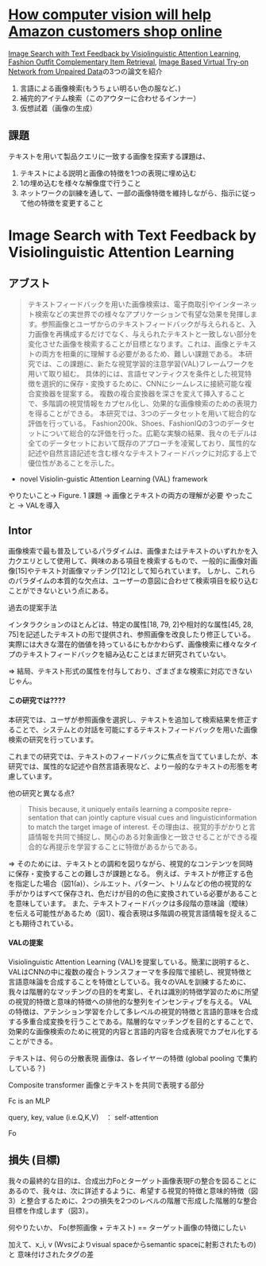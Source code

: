 # [How computer vision will help Amazon customers shop online](https://www.amazon.science/blog/how-computer-vision-will-help-amazon-customers-shop-online?utm_campaign=piqcy&utm_medium=email&utm_source=Revue%20newsletter)


[Image Search with Text Feedback by Visiolinguistic Attention Learning](https://assets.amazon.science/01/7b/af090cd94d609a6d9d5a75764e1d/scipub-1303.pdf), [Fashion Outfit Complementary Item Retrieval](https://assets.amazon.science/72/77/286db9ed405b859ba6cf161fec31/scipub-1282.pdf), [Image Based Virtual Try-on Network from Unpaired Data](https://assets.amazon.science/1a/2b/7a4dd8264ce19a959559da799aff/scipub-1281.pdf)の3つの論文を紹介

1. 言語による画像検索(もうちょい明るい色の服など、)
2. 補完的アイテム検索（このアウターに合わせるインナー）
3. 仮想試着（画像の生成）

## 課題

テキストを用いて製品クエリに一致する画像を探索する課題は、
1. テキストによる説明と画像の特徴を1つの表現に埋め込む
2. 1の埋め込むを様々な解像度で行うこと
3. ネットワークの訓練を通して、一部の画像特徴を維持しながら、指示に従って他の特徴を変更すること

# Image Search with Text Feedback by Visiolinguistic Attention Learning

## アブスト

>テキストフィードバックを用いた画像検索は、電子商取引やインターネット検索などの実世界での様々なアプリケーションで有望な効果を発揮します。参照画像とユーザからのテキストフィードバックが与えられると、入力画像を再構成するだけでなく、与えられたテキストと一致しない部分を変化させた画像を検索することが目標となります。これは、画像とテキストの両方を相乗的に理解する必要があるため、難しい課題である。 本研究では、この課題に、新たな視覚学習的注意学習(VAL)フレームワークを用いて取り組む。 具体的には、言語セマンティクスを条件とした視覚特徴を選択的に保存・変換するために、CNNにシームレスに接続可能な複合変換器を提案する。 複数の複合変換器を深さを変えて挿入することで、多階調の視覚情報をカプセル化し、効果的な画像検索のための表現力を得ることができる。 本研究では、3つのデータセットを用いて総合的な評価を行っている。 Fashion200k、Shoes、FashionIQの3つのデータセットについて総合的な評価を行った。広範な実験の結果、我々のモデルは全てのデータセットにおいて既存のアプローチを凌駕しており、属性的な記述や自然言語記述を含む様々なテキストフィードバックに対応する上で優位性があることを示した。

+ novel Visiolin-guistic Attention Learning (VAL) framework

やりたいこと-> Figure. 1
課題 -> 画像とテキストの両方の理解が必要
やったこと -> VALを導入


## Intor

 画像検索で最も普及しているパラダイムは、画像またはテキストのいずれかを入力クエリとして使用して、興味のある項目を検索するもので、一般的に画像対画像[15]やテキスト対画像マッチング[12]として知られています。   しかし、これらのパラダイムの本質的な欠点は、ユーザーの意図に合わせて検索項目を絞り込むことができないという点にある。

過去の提案手法

インタラクションのほとんどは、特定の属性[18, 79, 2]や相対的な属性[45, 28, 75]を記述したテキストの形で提供され、参照画像を改良したり修正している。実際には大きな潜在的価値を持っているにもかかわらず、画像検索に様々なタイプのテキストフィードバックを組み込むことはまだ研究されていない。

=> 結局、テキスト形式の属性を付与しており、ざまざまな検索に対応できないじゃん。

#### この研究では????

本研究では、ユーザが参照画像を選択し、テキストを追加して検索結果を修正することで、システムとの対話を可能にするテキストフィードバックを用いた画像検索の研究を行っています。

これまでの研究では、テキストのフィードバックに焦点を当てていましたが、本研究では、属性的な記述や自然言語表現など、より一般的なテキストの形態を考慮しています。

他の研究と異なる点?

>Thisis because, it uniquely entails learning a composite repre-sentation that can jointly capture visual cues and linguisticinformation to match the target image of interest.
その理由は、視覚的手がかりと言語情報を共同で捕捉し、関心のある対象画像と一致させることができる複合的な再提示を学習することに特徴があるからである。

=> そのためには、テキストとの調和を図りながら、視覚的なコンテンツを同時に保存・変換することの難しさが課題となる。 例えば、テキストが修正する色を指定した場合（図1(a)）、シルエット、パターン、トリムなどの他の視覚的な手がかりはすべて保存され、色だけが目的の色に変換されている必要があることを意味しています。  また、テキストフィードバックは多段階の意味論（曖昧）を伝える可能性があるため（図1）、複合表現は多階調の視覚言語情報を捉えることも期待されている。


#### VALの提案

Visiolinguistic Attention Learning (VAL)を提案している。簡潔に説明すると、VALはCNNの中に複数の複合トランスフォーマを多段階で接続し、視覚特徴と言語意味論を合成することを特徴としている。我々のVALを訓練するために、我々は階層的なマッチングの目的を考案し、それは識別的特徴学習のために所望の視覚的特徴と意味的特徴への排他的な整列をインセンティブを与える。   VALの特徴は、アテンション学習を介して多レベルの視覚的特徴と言語的意味を合成する多重合成変換を行うことである。階層的なマッチングを目的とすることで、効果的な画像検索のために視覚的内容と言語的内容を合成表現でカプセル化することができる。  

テキストは、何らの分散表現
画像は、各レイヤーの特徴 (global pooling で集約している？)

Composite transformer 画像とテキストを共同で表現する部分

Fc is an MLP

 query, key, value (i.e.Q,K,V)　： self-attention


Fo

## 損失 (目標)
 我々の最終的な目的は、合成出力Foとターゲット画像表現Fの整合を図ることにあるので、我々は、次に詳述するように、希望する視覚的特徴と意味的特徴（図3）と整合するために、2つの損失を2つのレベルの階層で形成した階層的な整合目標を作成します（図3）。

 何やりたいか、
 Fo(参照画像 + テキスト) == ターゲット画像の特徴にしたい

  加えて、x_i, v (Wvsによりvisual spaceからsemantic spaceに射影されたもの)
  と 意味付けされたタグの差